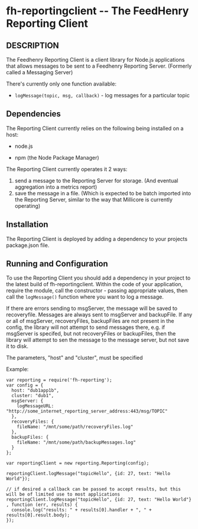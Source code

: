 fh-reportingclient -- The FeedHenry Reporting Client
===============================================

## DESCRIPTION

The Feedhenry Reporting Client is a client library for Node.js applications that allows messages to be sent to a Feedhenry Reporting Server. (Formerly called a Messaging Server)

There's currently only one function available:

* `logMessage(topic, msg, callback)` - log messages for a particular topic

## Dependencies

The Reporting Client currently relies on the following being installed on a host:

* node.js

* npm (the Node Package Manager)

The Reporting Client currently operates it 2 ways:

1. send a message to the Reporting Server for storage. (And eventual aggregation into a metrics report)
2. save the message in a file. (Which is expected to be batch imported into the Reporting Server, similar to the way that Millicore is currently operating)

## Installation

The Reporting Client is deployed by adding a dependency to your projects package.json file.

## Running and Configuration  

To use the Reporting Client you should add a dependency in your project to the latest build of fh-reportingclient.
Within the code of your application, require the module, call the constructor - passing appropriate values, then call the `logMessage()` function where you want to log a message.

If there are errors sending to msgServer, the message will be saved to recoveryfile.  Messages are always sent to msgServer and backupFile.  If any or all of msgServer, recoveryFiles, backupFiles are not present in the config, the library will not attempt to send messages there, e.g. if msgServer is specifed, but not recoveryFiles or backupFiles, then the library will attempt to sen the message to the message server, but not save it to disk.

The parameters, "host" and "cluster", must be specified

Example:

    var reporting = require('fh-reporting');
    var config = {
      host: "dub1app1b",
      cluster: "dub1",
      msgServer: {
        logMessageURL: "http://some_internet_reporting_server_address:443/msg/TOPIC"
      },
      recoveryFiles: {
        fileName: "/mnt/some/path/recoveryFiles.log"
      },
      backupFiles: {
        fileName: "/mnt/some/path/backupMessages.log"
      }
    };

    var reportingClient = new reporting.Reporting(config);

    reportingClient.logMessage("topicHello", {id: 27, text: "Hello World"});

    // if desired a callback can be passed to accept results, but this will be of limited use to most applications
    reportingClient.logMessage("topicHello", {id: 27, text: "Hello World"} , function (err, results) {
      console.log("results: " + results[0].handler + ", " + results[0].result.body);
    });
